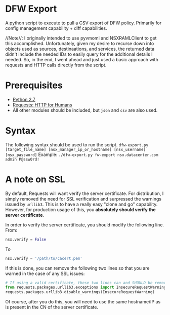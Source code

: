 # DFW Export
A python script to execute to pull a CSV export of DFW policy. Primarily for config management capability + diff capabilities.

//Note//: I originally intended to use pyvmomi and NSXRAMLClient to get this accomplished. Unfortunately, given my desire to recurse down into objects used as sources, destinaations, and services, the returned data didn't include the needed IDs to easily query for the additional details I needed. So, in the end, I went ahead and just used a basic approach with requests and HTTP calls directly from the script.

# Prerequisites
* [Python 2.7](http://docs.python-guide.org/en/latest/starting/installation/)
* [Requests: HTTP for Humans](http://docs.python-requests.org/en/master/user/install/)
* All other modules should be included, but `json` and `csv` are also used.

# Syntax
The following syntax should be used to run the script.
`dfw-export.py [target_file_name] [nsx_manager_ip_or_hostname] [nsx_username] [nsx_password]`
Example: `./dfw-export.py fw-export nsx.datacenter.com admin P@ssw0rd!`

# A note on SSL
By default, Requests will want verify the server certificate. For distribution, I simply removed the need for SSL verification and surpressed the warnings issued by `urllib3`. This is to have a really easy "clone and go" capability. However, for production usage of this, you **absolutely should verify the server certificate**.

In order to verify the server certificate, you should modify the following line.
From:
```python
nsx.verify = False
```
To 
```python
nsx.verify = '/path/to/cacert.pem'
```

If this is done, you can remove the following two lines so that you are warned in the case of any SSL issues:

```python
# If using a valid certificate, these two lines can and SHOULD be removed. 
from requests.packages.urllib3.exceptions import InsecureRequestWarning
requests.packages.urllib3.disable_warnings(InsecureRequestWarning)
```

Of course, after you do this, you will need to use the same hostname/IP as is present in the CN of the server certificate.